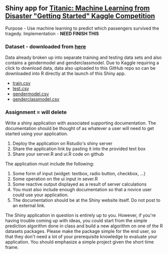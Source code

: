 ## Shiny app for [Titanic: Machine Learning from Disaster "Getting Started" Kaggle Competition](https://www.kaggle.com/c/titanic)

Purpose - Use machine learning to predict which passengers survived the tragedy.
Implementation - **NEED FINISH THIS**

### Dataset - downloaded from [here](https://www.kaggle.com/c/titanic/data)

Data already broken up into separate training and testing data sets and also
contains a gendermodel and genderclassmodel.  Due to Kaggle requiring a click
to download data, data also uploaded to this GitHub repo so can be downloaded
into R directly at the launch of this Shiny app.

* [train.csv](../blob/master/data/train.csv)
* [test.csv](../blob/master/data/test.csv)
* [gendermodel.csv](../blob/master/data/gendermodel.csv)
* [genderclassmodel.csv](../blob/master/data/genderclassmodel.csv)

### Assignment = will delete

Write a shiny application with associated supporting documentation. The
documentation should be thought of as whatever a user will need to get started
using your application.

1. Deploy the application on Rstudio's shiny server
2. Share the application link by pasting it into the provided text box
3. Share your server.R and ui.R code on github

The application must include the following:

1. Some form of input (widget: textbox, radio button, checkbox, ...)
2. Some operation on the ui input in sever.R
3. Some reactive output displayed as a result of server calculations
4. You must also include enough documentation so that a novice user could use your application.
5. The documentation should be at the Shiny website itself. Do not post to an external link.

The Shiny application in question is entirely up to you. However, if you're
having trouble coming up with ideas, you could start from the simple
prediction algorithm done in class and build a new algorithm on one of the R
datasets packages. Please make the package simple for the end user, so that
they don't need a lot of your prerequisite knowledge to evaluate your
application. You should emphasize a simple project given the short time frame.
